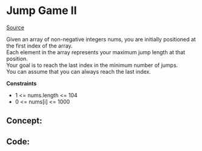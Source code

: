 # Jump Game II

[Source](https://leetcode.com/problems/jump-game-ii/)  

Given an array of non-negative integers nums, you are initially positioned at the first index of the array.  
Each element in the array represents your maximum jump length at that position.  
Your goal is to reach the last index in the minimum number of jumps.  
You can assume that you can always reach the last index.  

**Constraints**

* 1 <= nums.length <= 104
* 0 <= nums[i] <= 1000

## Concept:

    
## Code:
```c++

```